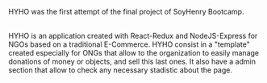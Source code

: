 HYHO was the first attempt of the final project of SoyHenry Bootcamp.

<br />
HYHO is an application created with React-Redux and NodeJS-Express for NGOs based on a traditional E-Commerce.
HYHO consist in a "template" created especially for ONGs that allow to the organization to easily manage donations of money or objects, and sell this last ones. It also have a admin section that allow to check any necessary stadistic about the page.
